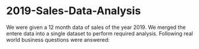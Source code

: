# 2019-Sales-Data-Analysis
We were given a 12 month data of sales of the year 2019. We merged the entere data into a single dataset to perform required analysis. Following real world business questions were answered: 
